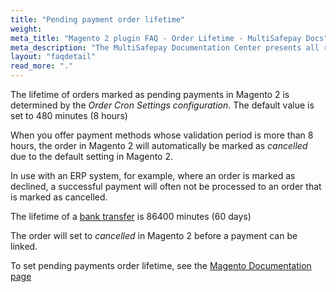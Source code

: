 ```yaml
---
title: "Pending payment order lifetime"
weight:
meta_title: "Magento 2 plugin FAQ - Order Lifetime - MultiSafepay Docs"
meta_description: "The MultiSafepay Documentation Center presents all relevant information about our Plugins and API. You can also find support pages for Payment Methods, Tools and General Questions as well as the contact details of our Support and Integration Teams."
layout: "faqdetail"
read_more: "."
---
```


The lifetime of orders marked as pending payments in Magento 2 is determined by the _Order Cron Settings configuration_. The default value is set to 480 minutes (8 hours)

When you offer payment methods whose validation period is more than 8 hours, the order in Magento 2 will automatically be marked as _cancelled_ due to the default setting in Magento 2.

In use with an ERP system, for example, where an order is marked as declined, a successful payment will often not be processed to an order that is marked as cancelled.

The lifetime of a [bank transfer](/payment-methods/bank-transfer/how-does-bank-transfer-work) is 86400 minutes (60 days)

The order will set to _cancelled_ in Magento 2 before a payment can be linked.

To set pending payments order lifetime, see the [Magento Documentation page](https://docs.magento.com/m2/ee/user_guide/sales/order-pending-payment-lifetime.html)
